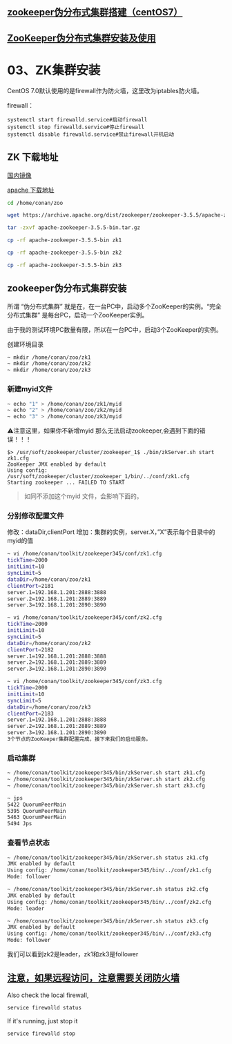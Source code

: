 
## [zookeeper伪分布式集群搭建（centOS7）](https://blog.csdn.net/bestcleaner/article/details/75331793)

## [ZooKeeper伪分布式集群安装及使用](http://blog.fens.me/hadoop-zookeeper-intro/)

# 03、ZK集群安装

CentOS 7.0默认使用的是firewall作为防火墙，这里改为iptables防火墙。

firewall：
```shell script
systemctl start firewalld.service#启动firewall
systemctl stop firewalld.service#停止firewall
systemctl disable firewalld.service#禁止firewall开机启动
```
## ZK 下载地址

[国内镜像](https://mirror.bjtu.edu.cn/apache/zookeeper/)

[apache 下载地址](https://archive.apache.org/dist/zookeeper/)

```bash
cd /home/conan/zoo
```

```bash
wget https://archive.apache.org/dist/zookeeper/zookeeper-3.5.5/apache-zookeeper-3.5.5-bin.tar.gz
```

```bash
tar -zxvf apache-zookeeper-3.5.5-bin.tar.gz
```

```bash
cp -rf apache-zookeeper-3.5.5-bin zk1

cp -rf apache-zookeeper-3.5.5-bin zk2

cp -rf apache-zookeeper-3.5.5-bin zk3

```

## zookeeper伪分布式集群安装
所谓 “伪分布式集群” 就是在，在一台PC中，启动多个ZooKeeper的实例。“完全分布式集群” 是每台PC，启动一个ZooKeeper实例。

由于我的测试环境PC数量有限，所以在一台PC中，启动3个ZooKeeper的实例。

创建环境目录

```bash
~ mkdir /home/conan/zoo/zk1
~ mkdir /home/conan/zoo/zk2
~ mkdir /home/conan/zoo/zk3
```

### 新建myid文件
```bash
~ echo "1" > /home/conan/zoo/zk1/myid
~ echo "2" > /home/conan/zoo/zk2/myid
~ echo "3" > /home/conan/zoo/zk3/myid
```

⚠️注意这里，如果你不新增myid 那么无法启动zookeeper,会遇到下面的错误！！！
```
$> /usr/soft/zookeeper/cluster/zookeeper_1$ ./bin/zkServer.sh start zk1.cfg
ZooKeeper JMX enabled by default
Using config: /usr/soft/zookeeper/cluster/zookeeper_1/bin/../conf/zk1.cfg
Starting zookeeper ... FAILED TO START
```
> 如同不添加这个myid 文件，会影响下面的。

### 分别修改配置文件
修改：dataDir,clientPort
增加：集群的实例，server.X，”X”表示每个目录中的myid的值

```bash
~ vi /home/conan/toolkit/zookeeper345/conf/zk1.cfg
tickTime=2000
initLimit=10
syncLimit=5
dataDir=/home/conan/zoo/zk1
clientPort=2181
server.1=192.168.1.201:2888:3888
server.2=192.168.1.201:2889:3889
server.3=192.168.1.201:2890:3890
```

```bash
~ vi /home/conan/toolkit/zookeeper345/conf/zk2.cfg
tickTime=2000
initLimit=10
syncLimit=5
dataDir=/home/conan/zoo/zk2
clientPort=2182
server.1=192.168.1.201:2888:3888
server.2=192.168.1.201:2889:3889
server.3=192.168.1.201:2890:3890
```

```bash
~ vi /home/conan/toolkit/zookeeper345/conf/zk3.cfg
tickTime=2000
initLimit=10
syncLimit=5
dataDir=/home/conan/zoo/zk3
clientPort=2183
server.1=192.168.1.201:2888:3888
server.2=192.168.1.201:2889:3889
server.3=192.168.1.201:2890:3890
3个节点的ZooKeeper集群配置完成，接下来我们的启动服务。
```

### 启动集群

```bash
~ /home/conan/toolkit/zookeeper345/bin/zkServer.sh start zk1.cfg
~ /home/conan/toolkit/zookeeper345/bin/zkServer.sh start zk2.cfg
~ /home/conan/toolkit/zookeeper345/bin/zkServer.sh start zk3.cfg
```

```bash
~ jps
5422 QuorumPeerMain
5395 QuorumPeerMain
5463 QuorumPeerMain
5494 Jps
```


### 查看节点状态
```bash
~ /home/conan/toolkit/zookeeper345/bin/zkServer.sh status zk1.cfg
JMX enabled by default
Using config: /home/conan/toolkit/zookeeper345/bin/../conf/zk1.cfg
Mode: follower

~ /home/conan/toolkit/zookeeper345/bin/zkServer.sh status zk2.cfg
JMX enabled by default
Using config: /home/conan/toolkit/zookeeper345/bin/../conf/zk2.cfg
Mode: leader

~ /home/conan/toolkit/zookeeper345/bin/zkServer.sh status zk3.cfg
JMX enabled by default
Using config: /home/conan/toolkit/zookeeper345/bin/../conf/zk3.cfg
Mode: follower
```

我们可以看到zk2是leader，zk1和zk3是follower



## [注意，如果远程访问，注意需要关闭防火墙](https://stackoverflow.com/questions/13316776/zookeeper-connection-error)


Also check the local firewall, 

```bash
service firewalld status
```

If it's running, just stop it 
```bash
service firewalld stop

```



